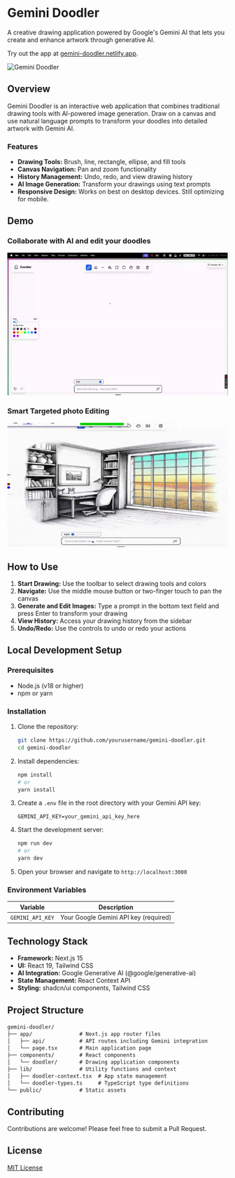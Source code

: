 # Gemini Doodler

A creative drawing application powered by Google's Gemini AI that lets you create and enhance artwork through generative AI.

Try out the app at [gemini-doodler.netlify.app](https://gemini-doodler.netlify.app).

![Gemini Doodler](./assets/Gemini-doodler.png)

## Overview

Gemini Doodler is an interactive web application that combines traditional drawing tools with AI-powered image generation. Draw on a canvas and use natural language prompts to transform your doodles into detailed artwork with Gemini AI.

### Features

- **Drawing Tools:** Brush, line, rectangle, ellipse, and fill tools
- **Canvas Navigation:** Pan and zoom functionality
- **History Management:** Undo, redo, and view drawing history
- **AI Image Generation:** Transform your drawings using text prompts
- **Responsive Design:** Works on best on desktop devices. Still optimizing for mobile.

## Demo

### Collaborate with AI and edit your doodles

![AI Collaboration Demo](./assets/demo1.gif)

### Smart Targeted photo Editing

![Smart Editing Demo](./assets/demo2.gif)

## How to Use

1. **Start Drawing:** Use the toolbar to select drawing tools and colors
2. **Navigate:** Use the middle mouse button or two-finger touch to pan the canvas
3. **Generate and Edit Images:** Type a prompt in the bottom text field and press Enter to transform your drawing
4. **View History:** Access your drawing history from the sidebar
5. **Undo/Redo:** Use the controls to undo or redo your actions

## Local Development Setup

### Prerequisites

- Node.js (v18 or higher)
- npm or yarn

### Installation

1. Clone the repository:

   ```bash
   git clone https://github.com/yourusername/gemini-doodler.git
   cd gemini-doodler
   ```

2. Install dependencies:

   ```bash
   npm install
   # or
   yarn install
   ```

3. Create a `.env` file in the root directory with your Gemini API key:

   ```
   GEMINI_API_KEY=your_gemini_api_key_here
   ```

4. Start the development server:

   ```bash
   npm run dev
   # or
   yarn dev
   ```

5. Open your browser and navigate to `http://localhost:3000`

### Environment Variables

| Variable         | Description                           |
| ---------------- | ------------------------------------- |
| `GEMINI_API_KEY` | Your Google Gemini API key (required) |

## Technology Stack

- **Framework:** Next.js 15
- **UI:** React 19, Tailwind CSS
- **AI Integration:** Google Generative AI (@google/generative-ai)
- **State Management:** React Context API
- **Styling:** shadcn/ui components, Tailwind CSS

## Project Structure

```
gemini-doodler/
├── app/               # Next.js app router files
│   ├── api/           # API routes including Gemini integration
│   └── page.tsx       # Main application page
├── components/        # React components
│   └── doodler/       # Drawing application components
├── lib/               # Utility functions and context
│   ├── doodler-context.tsx  # App state management
│   └── doodler-types.ts     # TypeScript type definitions
└── public/            # Static assets
```

## Contributing

Contributions are welcome! Please feel free to submit a Pull Request.

## License

[MIT License](LICENSE)
